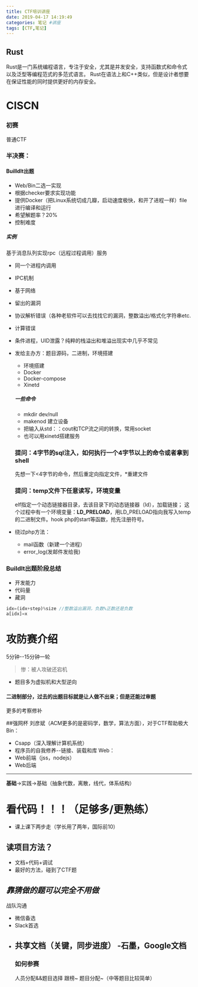 ```yaml
---
title: CTF培训讲座
date: 2019-04-17 14:19:49
categories: 笔记 #讲座
tags: [CTF,笔记]
---
```

## Rust
Rust是一门系统编程语言，专注于安全，尤其是并发安全，支持函数式和命令式以及泛型等编程范式的多范式语言。
Rust在语法上和C++类似，但是设计者想要在保证性能的同时提供更好的内存安全。
#  CISCN
### 初赛
普通CTF
### 半决赛：
#### BuilldIt出题
- Web/Bin二选一实现
- 根据checker要求实现功能
- 提供Docker（把Linux系统切成几瓣，启动速度极快，和开了进程一样）file进行编译和运行
- 希望解题率？20%
- 控制难度
##### 实例
基于消息队列实现rpc（远程过程调用）服务
- 同一个进程内调用
+  IPC机制
+ 基于网络

+ 留出的漏洞
 + 协议解析错误（各种老软件可以去找找它的漏洞，整数溢出/格式化字符串etc.
 + 计算错误
 + 条件进程，UID泄露？纯粹的栈溢出和堆溢出现实中几乎不常见
- 发给主办方：题目源码，二进制，环境搭建
  - 环境搭建
   - Docker
   - Docker-compose
   - Xinetd

  ##### 一些命令
  - mkdir             dev/null
  -  makenod  建立设备
  -  把输入从std：：cout和TCP流之间的转换，常用socket
  -  也可以用xinetd搭建服务   

  ### **提问**：4字节的sql注入，如何执行一个4字节以上的命令或者拿到shell
  先想一下<4字节的命令，然后重定向指定文件，*重建文件
  ### **提问**：temp文件下任意读写，环境变量
  elf指定一个动态链接器目录，去该目录下的动态链接器（ld），加载链接；
  这个过程中有一个环境变量：**LD_PRELOAD**，用LD_PRELOAD指向我写入temp的二进制文件。hook php的start等函数，抢先注册符号。

- 绕过php方法：
  - mail函数（新建一个进程）
  - error_log(发邮件发给我)
### BuildIt出题阶段总结
- 开发能力
- 代码量
- 藏洞
```php
idx=(idx+step)%size //整数溢出漏洞，负数%正数还是负数
a[idx]=x
```
# 攻防赛介绍
5分钟--15分钟一轮
>惨：被人攻破还宕机
- 题目多为虚拟机和大型逆向
#### 二进制部分，过去的出题目标就是让人做不出来；但是还能过审题
更多的考察修补

##强网杯
刘彦斌（ACM更多的是密码学，数学，算法方面），对于CTF帮助极大
Bin：
  - Csapp（深入理解计算机系统）
  - 程序员的自我修养--链接、装载和库
Web：
 - Web前端（jss，nodejs）
 - Web后端
----
 **基础**->实践->基础（抽象代数，离散，线代，体系结构）
 # 看代码！！！（足够多/更熟练）
- 课上课下两步走（学长用了两年，国际前10）
## 读项目方法？
- 文档+代码+调试
- 最好的方法，碰到了CTF题

***靠猜做的题可以完全不用做***
----
战队沟通
- 微信备选
- Slack首选
- 共享文档（关键，同步进度）
  -石墨，Google文档
  -------------------
  ### 如何参赛
  人员分配&&题目选择
  跟榜~
  题目分配~（中等题目比较简单）
